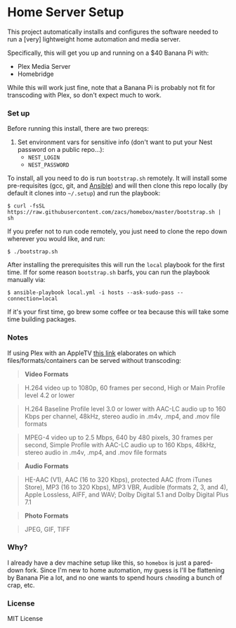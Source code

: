 # Home Server Setup

This project automatically installs and configures the software needed to run a [very] lightweight home automation and media server.

Specifically, this will get you up and running on a $40 Banana Pi with:

- Plex Media Server
- Homebridge

While this will work just fine, note that a Banana Pi is probably not fit for transcoding with Plex, so don't expect much to work.

### Set up

Before running this install, there are two prereqs:

1. Set environment vars for sensitive info (don't want to put your Nest password on a public repo...):
    - `NEST_LOGIN`
    - `NEST_PASSWORD`

To install, all you need to do is run `bootstrap.sh` remotely. It will install some pre-requisites (gcc, git, and [Ansible](http://docs.ansible.com/)) and will then clone this repo locally (by default it clones into `~/.setup`) and run the playbook:

    $ curl -fsSL https://raw.githubusercontent.com/zacs/homebox/master/bootstrap.sh | sh

If you prefer not to run code remotely, you just need to clone the repo down wherever you would like, and run:

    $ ./bootstrap.sh

After installing the prerequisites this will run the `local` playbook
for the first time. If for some reason `bootstrap.sh` barfs, you can run the playbook manually via:

    $ ansible-playbook local.yml -i hosts --ask-sudo-pass --connection=local

If it's your first time, go brew some coffee or tea because this will
take some time building packages.

### Notes

If using Plex with an AppleTV [this link](https://forums.plex.tv/discussion/191474/formats-codecs-container) elaborates on which files/formats/containers can be served without transcoding:

>**Video Formats**

>H.264 video up to 1080p, 60 frames per second, High or Main Profile level 4.2 or lower

>H.264 Baseline Profile level 3.0 or lower with AAC-LC audio up to 160 Kbps per channel, 48kHz, stereo audio in .m4v, .mp4, and .mov file formats

>MPEG-4 video up to 2.5 Mbps, 640 by 480 pixels, 30 frames per second, Simple Profile with AAC-LC audio up to 160 Kbps, 48kHz, stereo audio in .m4v, .mp4, and .mov file formats

>**Audio Formats**

>HE-AAC (V1), AAC (16 to 320 Kbps), protected AAC (from iTunes Store), MP3 (16 to 320 Kbps), MP3 VBR, Audible (formats 2, 3, and 4), Apple Lossless, AIFF, and WAV; Dolby Digital 5.1 and Dolby Digital Plus 7.1

>**Photo Formats**

>JPEG, GIF, TIFF

### Why?

I already have a dev machine setup like this, so `homebox` is just a pared-down fork. Since I'm new to home automation, my guess is I'll be flattening by Banana Pie a lot, and no one wants to spend hours `chmod`ing a bunch of crap, etc.

### License

MIT License
